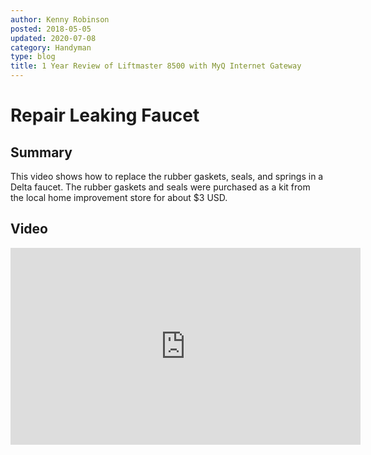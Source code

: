 ```yaml
---
author: Kenny Robinson
posted: 2018-05-05
updated: 2020-07-08
category: Handyman
type: blog
title: 1 Year Review of Liftmaster 8500 with MyQ Internet Gateway
---
```


# Repair Leaking Faucet

## Summary

This video shows how to replace the rubber gaskets, seals, and springs in a 
Delta faucet. The rubber gaskets and seals were purchased as a kit from the 
local home improvement store for about $3 USD.

## Video
 
<iframe width="560" height="315" src="https://www.youtube.com/embed/iZXuz589z9I" 
frameborder="0" allow="autoplay; encrypted-media" allowfullscreen=""></iframe>
